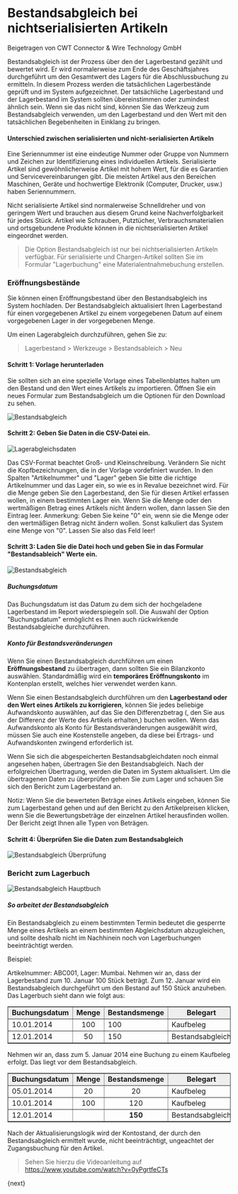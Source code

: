 # Bestandsabgleich bei nichtserialisierten Artikeln
<span class="text-muted contributed-by">Beigetragen von CWT Connector & Wire Technology GmbH</span>

Bestandsabgleich ist der Prozess über den der Lagerbestand gezählt und bewertet wird. Er wird normalerweise zum Ende des Geschäftsjahres durchgeführt um den Gesamtwert des Lagers für die Abschlussbuchung zu ermitteln. In diesem Prozess werden die tatsächlichen Lagerbestände geprüft und im System aufgezeichnet. Der tatsächliche Lagerbestand und der Lagerbestand im System sollten übereinstimmen oder zumindest ähnlich sein. Wenn sie das nicht sind, können Sie das Werkzeug zum Bestandsabgleich verwenden, um den Lagerbestand und den Wert mit den tatsächlichen Begebenheiten in Einklang zu bringen.

#### Unterschied zwischen serialisierten und nicht-serialisierten Artikeln

Eine Seriennummer ist eine eindeutige Nummer oder Gruppe von Nummern und Zeichen zur Identifizierung eines individuellen Artikels. Serialisierte Artikel sind gewöhnlicherweise Artikel mit hohem Wert, für die es Garantien und Servicevereinbarungen gibt. Die meisten Artikel aus den Bereichen Maschinen, Geräte und hochwertige Elektronik (Computer, Drucker, usw.) haben Seriennummern.

Nicht serialisierte Artikel sind normalerweise Schnelldreher und von geringem Wert und brauchen aus diesem Grund keine Nachverfolgbarkeit für jedes Stück. Artikel wie Schrauben, Putztücher, Verbrauchsmaterialien und ortsgebundene Produkte können in die nichtserialisierten Artikel eingeordnet werden.

> Die Option Bestandsabgleich ist nur bei nichtserialisierten Artikeln verfügbar. Für serialisierte und Chargen-Artikel sollten Sie im Formular "Lagerbuchung" eine Materialentnahmebuchung erstellen.

### Eröffnungsbestände

Sie können einen Eröffnungsbestand über den Bestandsabgleich ins System hochladen. Der Bestandsabgleich aktualisiert Ihren Lagerbestand für einen vorgegebenen Artikel zu einem vorgegebenen Datum auf einem vorgegebenen Lager in der vorgegebenen Menge.

Um einen Lagerabgleich durchzuführen, gehen Sie zu:

> Lagerbestand > Werkzeuge > Bestandsableich > Neu

#### Schritt 1: Vorlage herunterladen

Sie sollten sich an eine spezielle Vorlage eines Tabellenblattes halten um den Bestand und den Wert eines Artikels zu importieren. Öffnen Sie ein neues Formular zum Bestandsabgleich um die Optionen für den Download zu sehen.

<img class="screenshot" alt="Bestandsabgleich" src="{{docs_base_url}}/assets/img/setup/stock-recon-1.png">

#### Schritt 2: Geben Sie Daten in die CSV-Datei ein.

![Lagerabgleichsdaten]({{docs_base_url}}/assets/old_images/erpnext/stock-reco-data.png)

Das CSV-Format beachtet Groß- und Kleinschreibung. Verändern Sie nicht die Kopfbezeichnungen, die in der Vorlage vordefiniert wurden. In den Spalten "Artikelnummer" und "Lager" geben Sie bitte die richtige Artikelnummer und das Lager ein, so wie es in Revalue bezeichnet wird. Für die Menge geben Sie den Lagerbestand, den Sie für diesen Artikel erfassen wollen, in einem bestimmten Lager ein. Wenn Sie die Menge oder den wertmäßigen Betrag eines Artikels nicht ändern wollen, dann lassen Sie den Eintrag leer.
Anmerkung: Geben Sie keine "0" ein, wenn sie die Menge oder den wertmäßigen Betrag nicht ändern wollen. Sonst kalkuliert das System eine Menge von "0". Lassen Sie also das Feld leer!

#### Schritt 3: Laden Sie die Datei hoch und geben Sie in das Formular "Bestandsableich" Werte ein.

<img class="screenshot" alt="Bestandsabgleich" src="{{docs_base_url}}/assets/img/setup/stock-recon-2.png">

##### Buchungsdatum

Das Buchungsdatum ist das Datum zu dem sich der hochgeladene Lagerbestand im Report wiederspiegeln soll. Die Auswahl der Option "Buchungsdatum" ermöglicht es Ihnen auch rückwirkende Bestandsabgleiche durchzuführen.

##### Konto für Bestandsveränderungen

Wenn Sie einen Bestandsabgleich durchführen um einen **Eröffnungsbestand** zu übertragen, dann sollten Sie ein Bilanzkonto auswählen. Standardmäßig wird ein **temporäres Eröffnungskonto** im Kontenplan erstellt, welches hier verwendet werden kann.

Wenn Sie einen Bestandsabgleich durchführen um den **Lagerbestand oder den Wert eines Artikels zu korrigieren**, können Sie jedes beliebige Aufwandskonto auswählen, auf das Sie den Differenzbetrag (, den Sie aus der Differenz der Werte des Artikels erhalten,) buchen wollen. Wenn das Aufwandskonto als Konto für Bestandsveränderungen ausgewählt wird, müssen Sie auch eine Kostenstelle angeben, da diese bei Ertrags- und Aufwandskonten zwingend erforderlich ist.

Wenn Sie sich die abgespeicherten Bestandsabgleichdaten noch einmal angesehen haben, übertragen Sie den Bestandsabgleich. Nach der erfolgreichen Übertragung, werden die Daten im System aktualisiert. Um die übertragenen Daten zu überprüfen gehen Sie zum Lager und schauen Sie sich den Bericht zum Lagerbestand an.

Notiz: Wenn Sie die bewerteten Beträge eines Artikels eingeben, können Sie zum Lagerbestand gehen und auf den Bericht zu den Artikelpreisen klicken, wenn Sie die Bewertungsbeträge der einzelnen Artikel herausfinden wollen. Der Bericht zeigt Ihnen alle Typen von Beträgen.

#### Schritt 4: Überprüfen Sie die Daten zum Bestandsabgleich

![Bestandsabgleich Überprüfung]({{docs_base_url}}/assets/old_images/erpnext/stock-reco-upload.png)

### Bericht zum Lagerbuch

![Bestandsabgleich Hauptbuch]({{docs_base_url}}/assets/old_images/erpnext/stock-reco-ledger.png)

##### So arbeitet der Bestandsabgleich

Ein Bestandsabgleich zu einem bestimmten Termin bedeutet die gesperrte Menge eines Artikels an einem bestimmten Abgleichsdatum abzugleichen, und sollte deshalb nicht im Nachhinein noch von Lagerbuchungen beeinträchtigt werden.

Beispiel:

Artikelnummer: ABC001, Lager: Mumbai. Nehmen wir an, dass der Lagerbestand zum 10. Januar 100 Stück beträgt. Zum 12. Januar wird ein Bestandsabgleich durchgeführt um den Bestand auf 150 Stück anzuheben. Das Lagerbuch sieht dann wie folgt aus:

<html>
 <table border="1" cellspacing="0px">
            <tbody>
                <tr align="center" bgcolor="#EEE">
                    <td><b>Buchungsdatum</b>
                    </td>
                    <td><b>Menge</b>
                    </td>
                    <td><b>Bestandsmenge</b>
                    </td>
                    <td><b>Belegart</b>
                    </td>
                </tr>
                <tr>
                    <td>10.01.2014</td>
                    <td align="center">100</td>
                    <td>100&nbsp;</td>
                    <td>Kaufbeleg</td>
                </tr>
                <tr>
                    <td>12.01.2014</td>
                    <td align="center">50</td>
                    <td>150</td>
                    <td>Bestandsabgleich</td>
                </tr>
            </tbody>
        </table>
</html>

Nehmen wir an, dass zum 5. Januar 2014 eine Buchung zu einem Kaufbeleg erfolgt. Das liegt vor dem Bestandsabgleich.

<html>
	<table border="1" cellspacing="0px">
        <tbody>
            <tr align="center" bgcolor="#EEE">
                <td><b>Buchungsdatum</b></td>
                <td><b>Menge</b></td>
                <td><b>Bestandsmenge</b></td>
                <td><b>Belegart</b></td>
            </tr>
            <tr>
                <td>05.01.2014</td>
                <td align="center">20</td>
                <td style="text-align: center;">20</td>
                <td>Kaufbeleg</td>
            </tr>
            <tr>
                <td>10.01.2014</td>
                <td align="center">100</td>
                <td style="text-align: center;">120</td>
                <td>Kaufbeleg</td>
            </tr>
            <tr>
                <td>12.01.2014</td>
                <td align="center"><br></td>
                <td style="text-align: center;"><b>150</b></td>
                <td>Bestandsabgleich<br></td>
            </tr>
        </tbody>
	</table>
</html>

Nach der Aktualisierungslogik wird der Kontostand, der durch den Bestandsabgleich ermittelt wurde, nicht beeinträchtigt, ungeachtet der Zugangsbuchung für den Artikel.

> Sehen Sie hierzu die Videoanleitung auf https://www.youtube.com/watch?v=0yPgrtfeCTs

{next}
